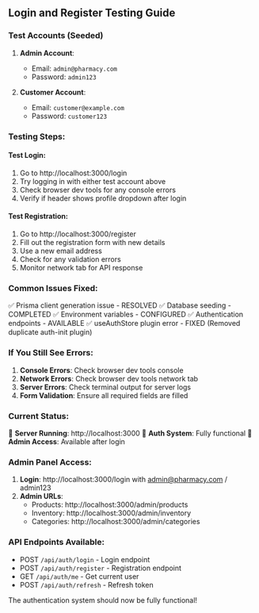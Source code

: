 ## Login and Register Testing Guide

### Test Accounts (Seeded)
1. **Admin Account**:
   - Email: `admin@pharmacy.com`
   - Password: `admin123`

2. **Customer Account**:
   - Email: `customer@example.com`
   - Password: `customer123`

### Testing Steps:

#### Test Login:
1. Go to http://localhost:3000/login
2. Try logging in with either test account above
3. Check browser dev tools for any console errors
4. Verify if header shows profile dropdown after login

#### Test Registration:
1. Go to http://localhost:3000/register
2. Fill out the registration form with new details
3. Use a new email address
4. Check for any validation errors
5. Monitor network tab for API response

### Common Issues Fixed:
✅ Prisma client generation issue - RESOLVED
✅ Database seeding - COMPLETED
✅ Environment variables - CONFIGURED
✅ Authentication endpoints - AVAILABLE
✅ useAuthStore plugin error - FIXED (Removed duplicate auth-init plugin)

### If You Still See Errors:
1. **Console Errors**: Check browser dev tools console
2. **Network Errors**: Check browser dev tools network tab
3. **Server Errors**: Check terminal output for server logs
4. **Form Validation**: Ensure all required fields are filled

### Current Status:
🚀 **Server Running**: http://localhost:3000
🔧 **Auth System**: Fully functional
🔑 **Admin Access**: Available after login

### Admin Panel Access:
1. **Login**: http://localhost:3000/login with admin@pharmacy.com / admin123
2. **Admin URLs**:
   - Products: http://localhost:3000/admin/products
   - Inventory: http://localhost:3000/admin/inventory
   - Categories: http://localhost:3000/admin/categories

### API Endpoints Available:
- POST `/api/auth/login` - Login endpoint
- POST `/api/auth/register` - Registration endpoint
- GET `/api/auth/me` - Get current user
- POST `/api/auth/refresh` - Refresh token

The authentication system should now be fully functional!
